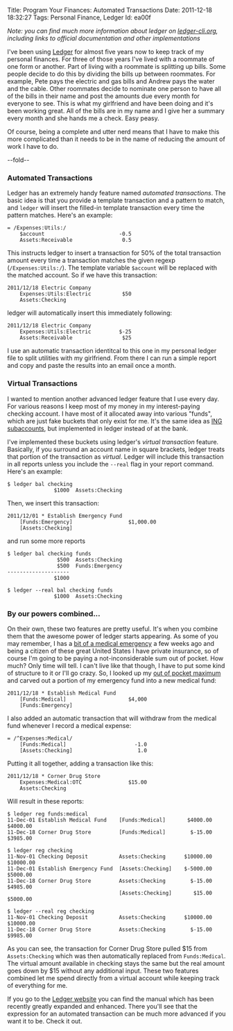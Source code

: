 Title: Program Your Finances: Automated Transactions
Date:  2011-12-18 18:32:27
Tags:  Personal Finance, Ledger
Id:    ea00f

*Note: you can find much more information about ledger on [ledger-cli.org](http://www.ledger-cli.org), including links to official documentation and other implementations*

I've been using [Ledger](http://www.ledger-cli.org) for almost five years now to keep track of my personal finances. For three of those years I've lived with a roommate of one form or another. Part of living with a roommate is splitting up bills. Some people decide to do this by dividing the bills up between roommates. For example, Pete pays the electric and gas bills and Andrew pays the water and the cable. Other roommates decide to nominate one person to have all of the bills in their name and post the amounts due every month for everyone to see. This is what my girlfriend and have been doing and it's been working great. All of the bills are in my name and I give her a summary every month and she hands me a check. Easy peasy.

Of course, being a complete and utter nerd means that I have to make this more complicated than it needs to be in the name of reducing the amount of work I have to do.

--fold--

### Automated Transactions

Ledger has an extremely handy feature named _automated transactions_. The basic idea is that you provide a template transaction and a pattern to match, and `ledger` will insert the filled-in template transaction every time the pattern matches. Here's an example:

    = /Expenses:Utils:/
        $account                        -0.5
        Assets:Receivable                0.5
        
This instructs ledger to insert a transaction for 50% of the total
transaction amount every time a transaction matches the given regexp (`/Expenses:Utils:/`). The template variable `$account` will be replaced with the matched account. So if we have this transaction:

    2011/12/18 Electric Company
        Expenses:Utils:Electric          $50
        Assets:Checking
        
ledger will automatically insert this immediately following:

    2011/12/18 Electric Company
        Expenses:Utils:Electric         $-25
        Assets:Receivable                $25

I use an automatic transaction identitcal to this one in my personal ledger file to split utilities with my girlfriend. From there I can run a simple report and copy and paste the results into an email once a month.

### Virtual Transactions

I wanted to mention another advanced ledger feature that I use every day. For various reasons I keep most of my money in my interest-paying checking account. I have most of it allocated away into various "funds", which are just fake buckets that only exist for me. It's the same idea as [ING subaccounts](http://www.getrichslowly.org/blog/2008/07/02/how-to-open-multiple-accounts-at-ing-direct/), but implemented in ledger instead of at the bank.

I've implemented these buckets using ledger's _virtual transaction_ feature. Basically, if you surround an account name in square brackets, ledger treats that portion of the transaction as _virtual_. Ledger will include this transaction in all reports unless you include the `--real` flag in your report command. Here's an example:

    $ ledger bal checking
                   $1000  Assets:Checking

Then, we insert this transaction:

    2011/12/01 * Establish Emergency Fund
        [Funds:Emergency]                  $1,000.00
        [Assets:Checking]
        
and run some more reports

    $ ledger bal checking funds
                    $500  Assets:Checking
                    $500  Funds:Emergency
    --------------------
                   $1000

    $ ledger --real bal checking funds
                   $1000  Assets:Checking
        

### By our powers combined...

On their own, these two features are pretty useful. It's when you combine them that the awesome power of ledger starts appearing. As some of you may remember, I has a [bit of a medical emergency](http://bugsplat.info/2011-11-30-another-tiny-webapp.html) a few weeks ago and being a citizen of these great United States I have private insurance, so of course I'm going to be paying a not-inconsiderable sum out of pocket. How much? Only time will tell. I can't live like that though, I have to put some kind of structure to it or I'll go crazy. So, I looked up my [out of pocket maximum](http://healthinsurance.about.com/od/healthinsurancetermso/g/OOP_maximums_definition.htm) and carved out a portion of my emergency fund into a new medical fund:

    2011/12/18 * Establish Medical Fund
        [Funds:Medical]                    $4,000
        [Funds:Emergency]
        
I also added an automatic transaction that will withdraw from the medical fund whenever I record a medical expense:

    = /^Expenses:Medical/
        [Funds:Medical]                      -1.0
        [Assets:Checking]                     1.0
        
Putting it all together, adding a transaction like this:

    2011/12/18 * Corner Drug Store
        Expenses:Medical:OTC               $15.00
        Assets:Checking
        
Will result in these reports:

    $ ledger reg funds:medical
    11-Dec-01 Establish Medical Fund    [Funds:Medical]       $4000.00   $4000.00
    11-Dec-18 Corner Drug Store         [Funds:Medical]        $-15.00   $3985.00

    $ ledger reg checking
    11-Nov-01 Checking Deposit          Assets:Checking      $10000.00  $10000.00
    11-Dec-01 Establish Emergency Fund  [Assets:Checking]    $-5000.00   $5000.00
    11-Dec-18 Corner Drug Store         Assets:Checking        $-15.00   $4985.00
                                        [Assets:Checking]       $15.00   $5000.00

    $ ledger --real reg checking
    11-Nov-01 Checking Deposit          Assets:Checking      $10000.00  $10000.00
    11-Dec-18 Corner Drug Store         Assets:Checking        $-15.00   $9985.00
                                        
As you can see, the transaction for Corner Drug Store pulled $15 from `Assets:Checking` which was then automatically replaced from `Funds:Medical`. The virtual amount available in checking stays the same but the real amount goes down by $15 without any additional input. These two features combined let me spend directly from a virtual account while keeping track of everything for me.

If you go to the [Ledger website](http://www.ledger-cli.org) you can find the manual which has been recently greatly expanded and enhanced. There you'll see that the expression for an automated transaction can be much more advanced if you want it to be. Check it out.
